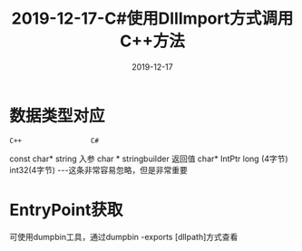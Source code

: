 ﻿---
layout: post
title:  "2019-12-17-C#使用DllImport方式调用C++方法"
date:   2019-12-17
categories: jekyll update
---
# 数据类型对应
    C++                 C#
   const char*         string
   入参 char *         stringbuilder
   返回值 char*        IntPtr
    long (4字节)         int32(4字节)   ---这条非常容易忽略，但是非常重要
# EntryPoint获取
可使用dumpbin工具，通过dumpbin -exports [dllpath]方式查看